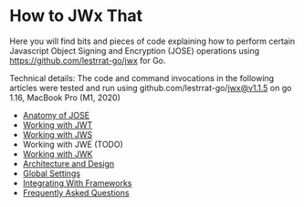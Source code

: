 # How to JWx That

Here you will find bits and pieces of code explaining how to perform certain Javascript Object Signing and Encryption (JOSE) operations using https://github.com/lestrrat-go/jwx for Go.

Technical details: The code and command invocations in the following articles were tested and run using github.com/lestrrat-go/jwx@v1.1.5 on go 1.16, MacBook Pro (M1, 2020)


* [Anatomy of JOSE](./00-anatomy.md)
* [Working with JWT](./01-jwt.md)
* [Working with JWS](./02-jws.md)
* Working with JWE (TODO)
* [Working with JWK](./04-jwk.md)
* [Architecture and Design](./10-design.md)
* [Global Settings](./20-global-settings.md)
* [Integrating With Frameworks](./21-frameworks.md)
* [Frequently Asked Questions](./99-faq.md)

